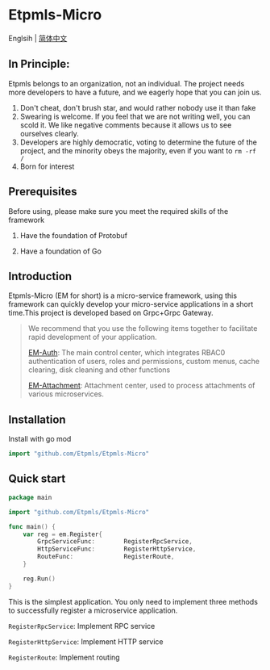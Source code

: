 # Etpmls-Micro

Englsih | [简体中文](./README_zh-CN.md)

## In Principle:

Etpmls belongs to an organization, not an individual. The project needs more developers to have a future, and we eagerly hope that you can join us.

1. Don't cheat, don't brush star, and would rather nobody use it than fake
2. Swearing is welcome. If you feel that we are not writing well, you can scold it. We like negative comments because it allows us to see ourselves clearly.
3. Developers are highly democratic, voting to determine the future of the project, and the minority obeys the majority, even if you want to `rm -rf /`
4. Born for interest

## Prerequisites

Before using, please make sure you meet the required skills of the framework

1. Have the foundation of Protobuf

2. Have a foundation of Go

## Introduction
Etpmls-Micro (EM for short) is a micro-service framework, using this framework can quickly develop your micro-service applications in a short time.This project is developed based on Grpc+Grpc Gateway.

>We recommend that you use the following items together to facilitate rapid development of your application.
>
>[EM-Auth](https://github.com/Etpmls/EM-Auth): The main control center, which integrates RBAC0 authentication of users, roles and permissions, custom menus, cache clearing, disk cleaning and other functions
>
>[EM-Attachment](https://github.com/Etpmls/EM-Attachment): Attachment center, used to process attachments of various microservices.

## Installation
Install with go mod
```go
import "github.com/Etpmls/Etpmls-Micro"
```

## Quick start
```go
package main

import "github.com/Etpmls/Etpmls-Micro"

func main() {
	var reg = em.Register{
		GrpcServiceFunc:    	RegisterRpcService,
		HttpServiceFunc:    	RegisterHttpService,
		RouteFunc:          	RegisterRoute,
	}

	reg.Run()
}
```
This is the simplest application. You only need to implement three methods to successfully register a microservice application.

`RegisterRpcService`: Implement RPC service

`RegisterHttpService`: Implement HTTP service

`RegisterRoute`: Implement routing